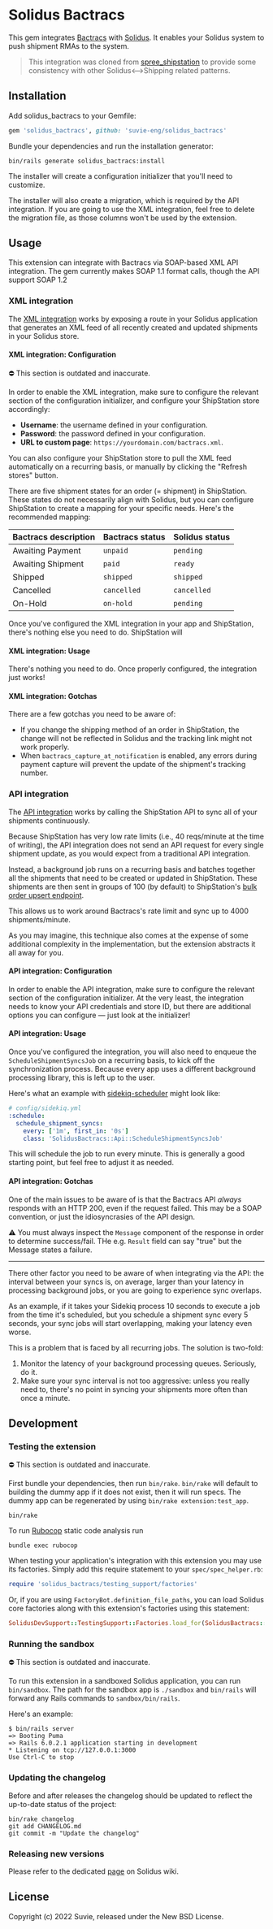 # Solidus Bactracs


This gem integrates [Bactracs](http://www.bactracs.com) with [Solidus](http://solidus.io). It
enables your Solidus system to push shipment RMAs to the system.

> This integration was cloned from [spree_shipstation](https://github.com/DynamoMTL/spree_shipstation) to provide some consistency with other Solidus<-->Shipping related patterns.

## Installation

Add solidus_bactracs to your Gemfile:

```ruby
gem 'solidus_bactracs', github: 'suvie-eng/solidus_bactracs'
```

Bundle your dependencies and run the installation generator:

```shell
bin/rails generate solidus_bactracs:install
```

The installer will create a configuration initializer that you'll need to customize.

The installer will also create a migration, which is required by the API integration. If you are
going to use the XML integration, feel free to delete the migration file, as those columns won't be
used by the extension.

## Usage

This extension can integrate with Bactracs via SOAP-based XML API integration.  The gem currently makes SOAP 1.1 format calls, though the API support SOAP 1.2


### XML integration

The [XML integration](https://help.bactracs.com/hc/en-us/articles/360025856192-Custom-Store-Development-Guide)
works by exposing a route in your Solidus application that generates an XML feed of all recently
created and updated shipments in your Solidus store.

#### XML integration: Configuration

⛔️ This section is outdated and inaccurate.

In order to enable the XML integration, make sure to configure the relevant section of the
configuration initializer, and configure your ShipStation store accordingly:

- **Username**: the username defined in your configuration.
- **Password**: the password defined in your configuration.
- **URL to custom page**: `https://yourdomain.com/bactracs.xml`.

You can also configure your ShipStation store to pull the XML feed automatically on a recurring
basis, or manually by clicking the "Refresh stores" button.

There are five shipment states for an order (= shipment) in ShipStation. These states do not
necessarily align with Solidus, but you can configure ShipStation to create a mapping for your
specific needs. Here's the recommended mapping:

Bactracs description    | Bactracs status    | Solidus status
------------------------|--------------------|---------------
Awaiting Payment        | `unpaid`           | `pending`
Awaiting Shipment       | `paid`             | `ready`
Shipped                 | `shipped`          | `shipped`
Cancelled               | `cancelled`        | `cancelled`
On-Hold                 | `on-hold`          | `pending`

Once you've configured the XML integration in your app and ShipStation, there's nothing else you
need to do. ShipStation will

#### XML integration: Usage

There's nothing you need to do. Once properly configured, the integration just works!

#### XML integration: Gotchas

There are a few gotchas you need to be aware of:

- If you change the shipping method of an order in ShipStation, the change will not be reflected in
  Solidus and the tracking link might not work properly.
- When `bactracs_capture_at_notification` is enabled, any errors during payment capture will
  prevent the update of the shipment's tracking number.

### API integration

The [API integration](https://www.bactracs.com/docs/api/) works by calling the ShipStation API
to sync all of your shipments continuously.

Because ShipStation has very low rate limits (i.e., 40 reqs/minute at the time of writing), the
API integration does not send an API request for every single shipment update, as you would expect
from a traditional API integration.

Instead, a background job runs on a recurring basis and batches together all the shipments that need
to be created or updated in ShipStation. These shipments are then sent in groups of 100 (by default)
to ShipStation's [bulk order upsert endpoint](https://www.bactracs.com/docs/api/orders/create-update-multiple-orders/).

This allows us to work around Bactracs's rate limit and sync up to 4000 shipments/minute.

As you may imagine, this technique also comes at the expense of some additional complexity in the
implementation, but the extension abstracts it all away for you.

#### API integration: Configuration

In order to enable the API integration, make sure to configure the relevant section of the
configuration initializer. At the very least, the integration needs to know your API credentials
and store ID, but there are additional options you can configure — just look at the initializer!

#### API integration: Usage

Once you've configured the integration, you will also need to enqueue the `ScheduleShipmentSyncsJob`
on a recurring basis, to kick off the synchronization process. Because every app uses a different
background processing library, this is left up to the user.

Here's what an example with [sidekiq-scheduler](https://github.com/moove-it/sidekiq-scheduler) might
look like:

```yaml
# config/sidekiq.yml
:schedule:
  schedule_shipment_syncs:
    every: ['1m', first_in: '0s']
    class: 'SolidusBactracs::Api::ScheduleShipmentSyncsJob'
```

This will schedule the job to run every minute. This is generally a good starting point, but feel
free to adjust it as needed.

#### API integration: Gotchas

One of the main issues to be aware of is that the Bactracs API *always* responds with an HTTP 200, even if the request failed.  This may be a SOAP convention, or just the idiosyncrasies of the API design.

⚠️ You must always inspect the `Message` component of the response in order to determine success/fail.  THe e.g. `Result` field can say "true" but the Message states a failure.

----

There other factor you need to be aware of when integrating via the API:  the interval between your syncs is, on average, larger than your latency in processing background jobs, or you are going to experience sync overlaps.

As an example, if it takes your Sidekiq process 10 seconds to execute a job from the time it's
scheduled, but you schedule a shipment sync every 5 seconds, your sync jobs will start overlapping,
making your latency even worse.

This is a problem that is faced by all recurring jobs. The solution is two-fold:

1. Monitor the latency of your background processing queues. Seriously, do it.
2. Make sure your sync interval is not too aggressive: unless you really need to, there's no point
   in syncing your shipments more often than once a minute.

## Development

### Testing the extension


⛔️ This section is outdated and inaccurate.

First bundle your dependencies, then run `bin/rake`. `bin/rake` will default to building the dummy
app if it does not exist, then it will run specs. The dummy app can be regenerated by using
`bin/rake extension:test_app`.

```shell
bin/rake
```

To run [Rubocop](https://github.com/bbatsov/rubocop) static code analysis run

```shell
bundle exec rubocop
```

When testing your application's integration with this extension you may use its factories.
Simply add this require statement to your `spec/spec_helper.rb`:

```ruby
require 'solidus_bactracs/testing_support/factories'
```

Or, if you are using `FactoryBot.definition_file_paths`, you can load Solidus core
factories along with this extension's factories using this statement:

```ruby
SolidusDevSupport::TestingSupport::Factories.load_for(SolidusBactracs::Engine)
```

### Running the sandbox


⛔️ This section is outdated and inaccurate.

To run this extension in a sandboxed Solidus application, you can run `bin/sandbox`. The path for
the sandbox app is `./sandbox` and `bin/rails` will forward any Rails commands to
`sandbox/bin/rails`.

Here's an example:

```
$ bin/rails server
=> Booting Puma
=> Rails 6.0.2.1 application starting in development
* Listening on tcp://127.0.0.1:3000
Use Ctrl-C to stop
```

### Updating the changelog

Before and after releases the changelog should be updated to reflect the up-to-date status of
the project:

```shell
bin/rake changelog
git add CHANGELOG.md
git commit -m "Update the changelog"
```

### Releasing new versions

Please refer to the dedicated [page](https://github.com/solidusio/solidus/wiki/How-to-release-extensions) on Solidus wiki.

## License

Copyright (c) 2022 Suvie, released under the New BSD License.
